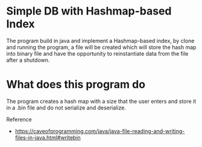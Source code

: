 # Simple DB with Hashmap-based Index
The program build in java and implement a Hashmap-based index, by clone and running the program, a file will be created which will store the hash map into binary file and have the opportunity to reinstantiate data from the file after a shutdown.



# What does this program do
The program creates a hash map with a size that the user enters and store it in a .bin file and do not serialize and deserialize.



Reference
- https://caveofprogramming.com/java/java-file-reading-and-writing-files-in-java.html#writebin
